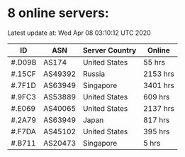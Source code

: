 # 8 online servers:

Latest update at: Wed Apr 08 03:10:12 UTC 2020

| ID | ASN | Server Country | Online |
| -- | --- | -------------- | ------ |
| #.D09B | AS174 | United States | 55 hrs |
| #.15CF | AS49392 | Russia | 2153 hrs |
| #.7F1D | AS63949 | Singapore | 3401 hrs |
| #.9FC3 | AS53889 | United States | 609 hrs |
| #.E069 | AS40065 | United States | 2137 hrs |
| #.2A79 | AS63949 | Japan | 817 hrs |
| #.F7DA | AS45102 | United States | 395 hrs |
| #.B711 | AS20473 | Singapore | 5 hrs |

